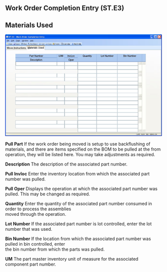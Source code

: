 ##  Work Order Completion Entry (ST.E3)

<PageHeader />

##  Materials Used

![](./ST-E3-2.jpg)

**Pull Part** If the work order being moved is setup to use backflushing of
materials, and there are items specified on the BOM to be pulled at the from
operation, they will be listed here. You may take adjustments as required.  
  
**Description** The description of the associated part number.  
  
**Pull Invloc** Enter the inventory location from which the associated part
number was pulled.  
  
**Pull Oper** Displays the operation at which the associated part number was
pulled. This may be changed as required.  
  
**Quantity** Enter the quantity of the associated part number consumed in
order to process the assemblies  
moved through the operation.  
  
**Lot Number** If the associated part number is lot controlled, enter the lot
number that was used.  
  
**Bin Number** If the location from which the associated part number was
pulled in bin controlled, enter  
the bin number from which the parts was pulled.  
  
**UM** The part master inventory unit of measure for the associated component
part number.  
  
  
<badge text= "Version 8.10.57" vertical="middle" />

<PageFooter />